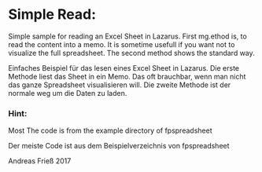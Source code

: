 <H1>Simple Read:</H1>

Simple sample for reading an Excel Sheet in Lazarus. First mg.ethod is, to read the content into a memo. It is sometime usefull if you want not to visualize the full spreadsheet. 
The second method shows the standard way.

Einfaches Beispiel für das lesen eines Excel Sheet in Lazarus. Die erste Methode liest das Sheet in ein Memo. Das oft brauchbar, wenn man nicht das ganze Spreadsheet visualisieren will.
Die zweite Methode ist der normale weg um die Daten zu laden.


<H3>Hint:</H3> Most The code is from the example directory of fpspreadsheet

Der meiste Code ist aus dem Beispielverzeichnis von fpspreadsheet


Andreas Frieß
2017

